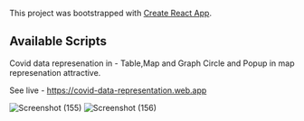 This project was bootstrapped with [Create React App](https://github.com/facebook/create-react-app).

## Available Scripts
Covid data represenation in - Table,Map and Graph
Circle and Popup in map represenation attractive.

See live - https://covid-data-representation.web.app

![Screenshot (155)](https://user-images.githubusercontent.com/47301122/95016659-f798f600-0671-11eb-9f7e-91bd7c603719.png)
![Screenshot (156)](https://user-images.githubusercontent.com/47301122/95016661-f9fb5000-0671-11eb-9164-d99a522e3a10.png)
